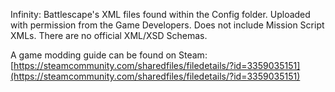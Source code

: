 Infinity: Battlescape's XML files found within the Config folder. Uploaded with permission from the Game Developers. Does not include Mission Script XMLs. There are no official XML/XSD Schemas.

A game modding guide can be found on Steam:
[https://steamcommunity.com/sharedfiles/filedetails/?id=3359035151](https://steamcommunity.com/sharedfiles/filedetails/?id=3359035151)
